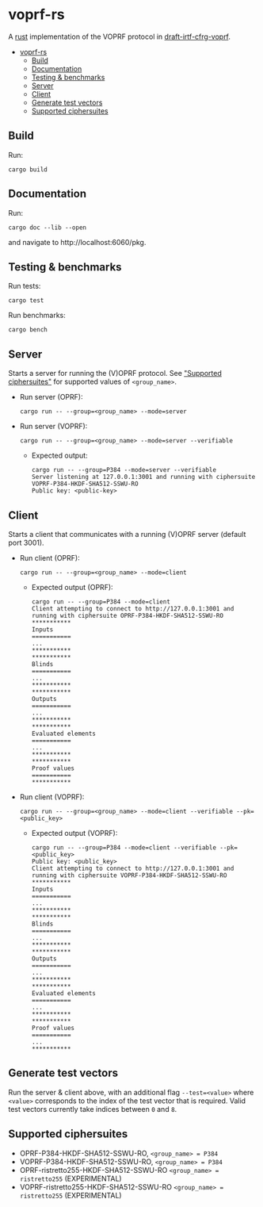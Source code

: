 # voprf-rs

A [rust](https://www.rust-lang.org/) implementation of the VOPRF protocol in
[draft-irtf-cfrg-voprf](https://datatracker.ietf.org/doc/draft-irtf-cfrg-voprf/).

- [voprf-rs](#voprf-rs)
  - [Build](#build)
  - [Documentation](#documentation)
  - [Testing & benchmarks](#testing--benchmarks)
  - [Server](#server)
  - [Client](#client)
  - [Generate test vectors](#generate-test-vectors)
  - [Supported ciphersuites](#supported-ciphersuites)

## Build

Run:

```
cargo build
```

## Documentation

Run:

```
cargo doc --lib --open
```

and navigate to http://localhost:6060/pkg.

## Testing & benchmarks

Run tests:

```
cargo test
```

Run benchmarks:

```
cargo bench
```

## Server

Starts a server for running the (V)OPRF protocol. See ["Supported
ciphersuites"](#supported-ciphersuites) for supported values of `<group_name>`.

- Run server (OPRF):

    ```
    cargo run -- --group=<group_name> --mode=server
    ```

- Run server (VOPRF):

    ```
    cargo run -- --group=<group_name> --mode=server --verifiable
    ```

    - Expected output:

        ```
        cargo run -- --group=P384 --mode=server --verifiable
        Server listening at 127.0.0.1:3001 and running with ciphersuite VOPRF-P384-HKDF-SHA512-SSWU-RO
        Public key: <public-key>
        ```

## Client

Starts a client that communicates with a running (V)OPRF server (default port 3001).

- Run client (OPRF):

    ```
    cargo run -- --group=<group_name> --mode=client
    ```

  - Expected output (OPRF):

      ```
      cargo run -- --group=P384 --mode=client
      Client attempting to connect to http://127.0.0.1:3001 and running with ciphersuite OPRF-P384-HKDF-SHA512-SSWU-RO
      ***********
      Inputs
      ===========
      ...
      ***********
      ***********
      Blinds
      ===========
      ...
      ***********
      ***********
      Outputs
      ===========
      ...
      ***********
      ***********
      Evaluated elements
      ===========
      ...
      ***********
      ***********
      Proof values
      ===========
      ***********
      ```

- Run client (VOPRF):

    ```
    cargo run -- --group=<group_name> --mode=client --verifiable --pk=<public_key>
    ```

  - Expected output (VOPRF):

      ```
      cargo run -- --group=P384 --mode=client --verifiable --pk=<public_key>
      Public key: <public_key>
      Client attempting to connect to http://127.0.0.1:3001 and running with ciphersuite VOPRF-P384-HKDF-SHA512-SSWU-RO
      ***********
      Inputs
      ===========
      ...
      ***********
      ***********
      Blinds
      ===========
      ...
      ***********
      ***********
      Outputs
      ===========
      ...
      ***********
      ***********
      Evaluated elements
      ===========
      ...
      ***********
      ***********
      Proof values
      ===========
      ...
      ***********
      ```

## Generate test vectors

Run the server & client above, with an additional flag `--test=<value>` where
`<value>` corresponds to the index of the test vector that is required. Valid
test vectors currently take indices between `0` and `8`.

## Supported ciphersuites

- OPRF-P384-HKDF-SHA512-SSWU-RO, `<group_name> = P384`
- VOPRF-P384-HKDF-SHA512-SSWU-RO, `<group_name> = P384`
- OPRF-ristretto255-HKDF-SHA512-SSWU-RO `<group_name> = ristretto255` (EXPERIMENTAL)
- VOPRF-ristretto255-HKDF-SHA512-SSWU-RO `<group_name> = ristretto255` (EXPERIMENTAL)
